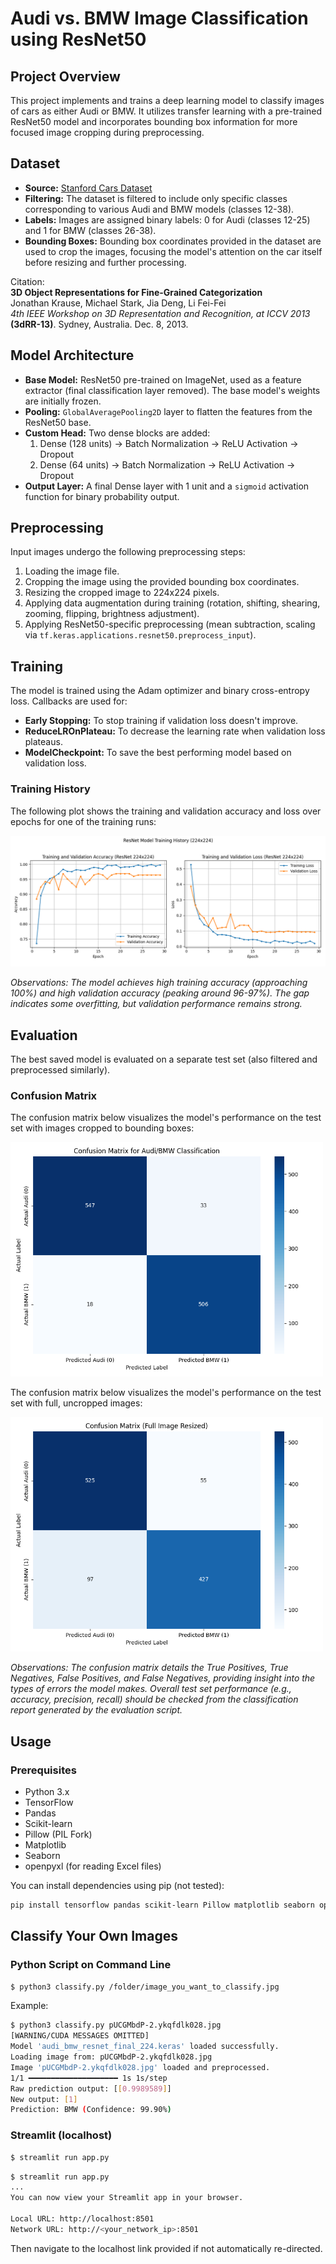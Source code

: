 # Audi vs. BMW Image Classification using ResNet50

## Project Overview

This project implements and trains a deep learning model to classify images of cars as either Audi or BMW. It utilizes transfer learning with a pre-trained ResNet50 model and incorporates bounding box information for more focused image cropping during preprocessing.

## Dataset

-   **Source:** [Stanford Cars Dataset](https://web.archive.org/web/20200315211720/https://ai.stanford.edu/~jkrause/cars/car_dataset.html)
-   **Filtering:** The dataset is filtered to include only specific classes corresponding to various Audi and BMW models (classes 12-38).
-   **Labels:** Images are assigned binary labels: 0 for Audi (classes 12-25) and 1 for BMW (classes 26-38).
-   **Bounding Boxes:** Bounding box coordinates provided in the dataset are used to crop the images, focusing the model's attention on the car itself before resizing and further processing.

Citation:<br>
**3D Object Representations for Fine-Grained Categorization** <br>
Jonathan Krause, Michael Stark, Jia Deng, Li Fei-Fei<br>
*4th IEEE Workshop on 3D Representation and Recognition, at ICCV 2013* **(3dRR-13)**. Sydney, Australia. Dec. 8, 2013.

## Model Architecture

-   **Base Model:** ResNet50 pre-trained on ImageNet, used as a feature extractor (final classification layer removed). The base model's weights are initially frozen.
-   **Pooling:** `GlobalAveragePooling2D` layer to flatten the features from the ResNet50 base.
-   **Custom Head:** Two dense blocks are added:
    1.  Dense (128 units) -> Batch Normalization -> ReLU Activation -> Dropout
    2.  Dense (64 units) -> Batch Normalization -> ReLU Activation -> Dropout
-   **Output Layer:** A final Dense layer with 1 unit and a `sigmoid` activation function for binary probability output.

## Preprocessing

Input images undergo the following preprocessing steps:
1.  Loading the image file.
2.  Cropping the image using the provided bounding box coordinates.
3.  Resizing the cropped image to 224x224 pixels.
4.  Applying data augmentation during training (rotation, shifting, shearing, zooming, flipping, brightness adjustment).
5.  Applying ResNet50-specific preprocessing (mean subtraction, scaling via `tf.keras.applications.resnet50.preprocess_input`).

## Training

The model is trained using the Adam optimizer and binary cross-entropy loss. Callbacks are used for:
-   **Early Stopping:** To stop training if validation loss doesn't improve.
-   **ReduceLROnPlateau:** To decrease the learning rate when validation loss plateaus.
-   **ModelCheckpoint:** To save the best performing model based on validation loss.

### Training History

The following plot shows the training and validation accuracy and loss over epochs for one of the training runs:

<img src="training_history_resnet_224_plot.png">

*Observations: The model achieves high training accuracy (approaching 100%) and high validation accuracy (peaking around 96-97%). The gap indicates some overfitting, but validation performance remains strong.*

## Evaluation

The best saved model is evaluated on a separate test set (also filtered and preprocessed similarly).

### Confusion Matrix

The confusion matrix below visualizes the model's performance on the test set with images cropped to bounding boxes:

<img src="confusion_matrix_resnet_224.png" width="500">

The confusion matrix below visualizes the model's performance on the test set with full, uncropped images:

<img src="confusion_matrix_resnet_224_full_image.png" width="500">

*Observations: The confusion matrix details the True Positives, True Negatives, False Positives, and False Negatives, providing insight into the types of errors the model makes. Overall test set performance (e.g., accuracy, precision, recall) should be checked from the classification report generated by the evaluation script.*

## Usage

### Prerequisites

-   Python 3.x
-   TensorFlow
-   Pandas
-   Scikit-learn
-   Pillow (PIL Fork)
-   Matplotlib
-   Seaborn
-   openpyxl (for reading Excel files)

You can install dependencies using pip (not tested):
```bash
pip install tensorflow pandas scikit-learn Pillow matplotlib seaborn openpyxl
```

## Classify Your Own Images


### Python Script on Command Line 

```bash
$ python3 classify.py /folder/image_you_want_to_classify.jpg
```

Example:

```bash
$ python3 classify.py pUCGMbdP-2.ykqfdlk028.jpg
[WARNING/CUDA MESSAGES OMITTED]
Model 'audi_bmw_resnet_final_224.keras' loaded successfully.
Loading image from: pUCGMbdP-2.ykqfdlk028.jpg
Image 'pUCGMbdP-2.ykqfdlk028.jpg' loaded and preprocessed.
1/1 ━━━━━━━━━━━━━━━━━━━━ 1s 1s/step
Raw prediction output: [[0.9989589]]
New output: [1]
Prediction: BMW (Confidence: 99.90%)
```

### Streamlit (localhost)

```bash
$ streamlit run app.py
```


```bash
$ streamlit run app.py
...
You can now view your Streamlit app in your browser.

Local URL: http://localhost:8501
Network URL: http://<your_network_ip>:8501
```
Then navigate to the localhost link provided if not automatically re-directed.



